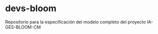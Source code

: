 # devs-bloom
Repositorio para la especificación del modelo completo del proyecto IA-GES-BLOOM-CM



